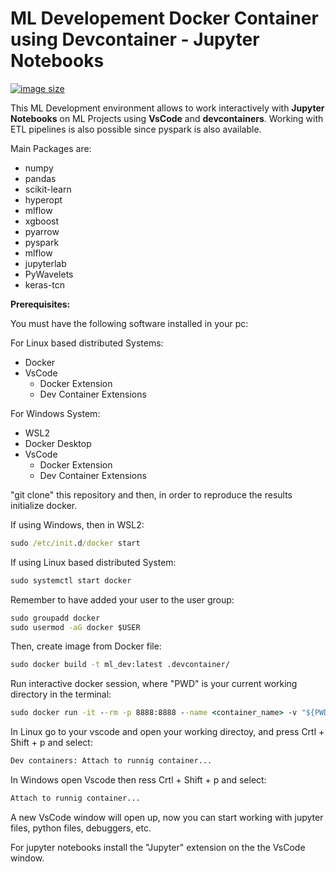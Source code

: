 # ML Developement Docker Container using Devcontainer - Jupyter Notebooks

[![image size](https://img.shields.io/docker/image-size/johntorrestensor/ml_dev/latest)](https://hub.docker.com/repository/docker/johntorrestensor/ml_dev "johntorrestensor/ml_dev image size")


This ML Development environment allows to work interactively with **Jupyter Notebooks** on ML Projects using **VsCode** and **devcontainers**. 
Working with ETL pipelines is also possible since pyspark is also available. 

Main Packages are:

- numpy 
- pandas 
- scikit-learn 
- hyperopt 
- mlflow 
- xgboost 
- pyarrow 
- pyspark 
- mlflow 
- jupyterlab 
- PyWavelets 
- keras-tcn

**Prerequisites:** 

You must have the following software installed in your pc: 

For Linux based distributed Systems: 

- Docker 
- VsCode
    - Docker Extension
    - Dev Container Extensions

For Windows System:
- WSL2
- Docker Desktop
- VsCode
    - Docker Extension
    - Dev Container Extensions

"git clone" this repository and then, in order to reproduce the results initialize docker. 

If using Windows, then in WSL2:

```bat
sudo /etc/init.d/docker start
```

If using Linux based distributed System: 

```bat
sudo systemctl start docker
```
Remember to have added your user to the user group: 


```bat
sudo groupadd docker
sudo usermod -aG docker $USER
```
 
Then, create image from Docker file: 

```bat
sudo docker build -t ml_dev:latest .devcontainer/
```

Run interactive docker session, where "PWD" is your current working directory in the terminal:


```bat
sudo docker run -it --rm -p 8888:8888 --name <container_name> -v "${PWD}":/home/ ml_dev:latest
```

In Linux go to your vscode and open your working directoy, and press Crtl + Shift + p and select:

```bat
Dev containers: Attach to runnig container...
```

In Windows open Vscode then ress Crtl + Shift + p and select:

```bat
Attach to runnig container...
```

A new VsCode window will open up, now you can start working with jupyter files, python files, debuggers, etc. 

For jupyter notebooks install the "Jupyter" extension on the the VsCode window. 
